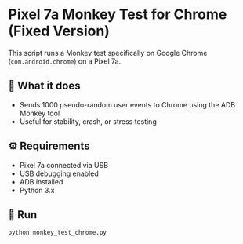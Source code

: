 # Pixel 7a Monkey Test for Chrome (Fixed Version)

This script runs a Monkey test specifically on Google Chrome (`com.android.chrome`) on a Pixel 7a.

## 🐒 What it does

- Sends 1000 pseudo-random user events to Chrome using the ADB Monkey tool
- Useful for stability, crash, or stress testing

## ⚙️ Requirements

- Pixel 7a connected via USB
- USB debugging enabled
- ADB installed
- Python 3.x

## 🚀 Run

```bash
python monkey_test_chrome.py
```
